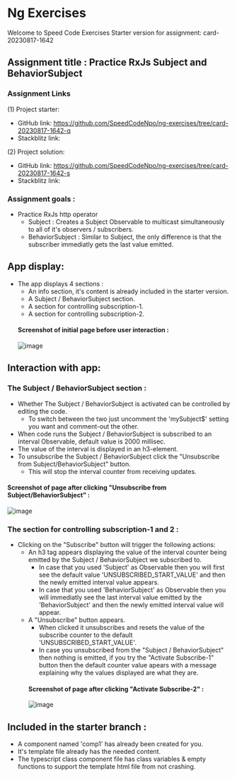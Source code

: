 # Ng Exercises

Welcome to Speed Code Exercises
Starter version for assignment: card-20230817-1642

## Assignment title : Practice RxJs Subject and BehaviorSubject

### Assignment Links

(1) Project starter:

- GitHub link: https://github.com/SpeedCodeNpo/ng-exercises/tree/card-20230817-1642-q
- Stackblitz link:

(2) Project solution:

- GitHub link: https://github.com/SpeedCodeNpo/ng-exercises/tree/card-20230817-1642-s
- Stackblitz link:

### Assignment goals :

- Practice RxJs http operator
  - Subject : Creates a Subject Observable to multicast simultaneously to all of it's observers / subscribers.
  - BehaviorSubject : Similar to Subject, the only difference is that the subscriber immediatly gets the last value emitted.

## App display:

- The app displays 4 sections :
  - An info section, it's content is already included in the starter version.
  - A Subject / BehaviorSubject section.
  - A section for controlling subscription-1.
  - A section for controlling subscription-2.
  #### Screenshot of initial page before user interaction :
  ![image](https://github.com/SpeedCodeNpo/ng-exercises/assets/132397719/06967973-0c09-48e3-b7d7-6ca950fa13fb)

## Interaction with app:

### The Subject / BehaviorSubject section :

- Whether The Subject / BehaviorSubject is activated can be controlled by editing the code.
  - To switch between the two just uncomment the 'mySubject$' setting you want and comment-out the other.
- When code runs the Subject / BehaviorSubject is subscribed to an interval Observable, default value is 2000 millisec.
- The value of the interval is displayed in an h3-element.
- To unsubscribe the Subject / BehaviorSubject click the "Unsubscribe from Subject/BehaviorSubject" button.
  - This will stop the interval counter from receiving updates.

#### Screenshot of page after clicking "Unsubscribe from Subject/BehaviorSubject" :
![image](https://github.com/SpeedCodeNpo/ng-exercises/assets/132397719/33fd47bb-a771-4f85-bb66-175c89e9859b)

### The section for controlling subscription-1 and 2 :

- Clicking on the "Subscribe" button will trigger the following actions:
  - An h3 tag appears displaying the value of the interval counter being emitted by the Subject / BehaviorSubject we subscribed to.
    - In case that you used 'Subject' as Observable then you will first see the default value 'UNSUBSCRIBED_START_VALUE' and then the newly emitted interval value appears.
    - In case that you used 'BehaviorSubject' as Observable then you will immediatly see the last interval value emitted by the 'BehaviorSubject' and then the newly emitted interval value will appear.
  - A "Unsubscribe" button appears.
    - When clicked it unsubscribes and resets the value of the subscribe counter to the default 'UNSUBSCRIBED_START_VALUE'.
    - In case you unsubscribed from the "Subject / BehaviorSubject" then nothing is emitted, if you try the "Activate Subscribe-1" button then the default counter value apears with a message explaining why the values displayed are what they are.
    #### Screenshot of page after clicking "Activate Subscribe-2" :
    ![image](https://github.com/SpeedCodeNpo/ng-exercises/assets/132397719/c7b44905-cd79-4f2a-8aab-26413ce78750)

## Included in the starter branch :

- A component named 'comp1' has already been created for you.
- It's template file already has the needed content.
- The typescript class component file has class variables & empty functions to support the template html file from not crashing.
